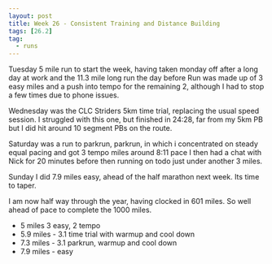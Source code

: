 ```yaml
---
layout: post
title: Week 26 - Consistent Training and Distance Building
tags: [26.2]
tag:
  - runs
---
```


Tuesday 5 mile run to start the week, having taken monday off after a long day at work and the 11.3 mile long run the day before
Run was made up of 3 easy miles and a push into tempo for the remaining 2, although I had to stop a few times
due to phone issues.

Wednesday was the CLC Striders 5km time trial, replacing the usual speed session. I struggled with this one, but finished
in 24:28, far from my 5km PB but I did hit around 10 segment PBs on the route.

Saturday was a run to parkrun, parkrun, in which i concentrated on steady equal pacing and got 3 tempo miles around 8:11 pace
I then had a chat with Nick for 20 minutes before then running on todo just under another 3 miles.

Sunday I did 7.9 miles easy, ahead of the half marathon next week. Its time to taper.

I am now half way through the year, having clocked in 601 miles. So well ahead of pace to complete the 1000 miles.

* 5 miles 3 easy, 2 tempo
* 5.9 miles - 3.1 time trial with warmup and cool down
* 7.3 miles - 3.1 parkrun, warmup and cool down
* 7.9 miles - easy

